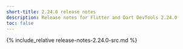 ```yaml
---
short-title: 2.24.0 release notes
description: Release notes for Flutter and Dart DevTools 2.24.0
toc: false
---
```


{% include_relative release-notes-2.24.0-src.md %}
